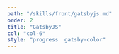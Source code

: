 ```yaml
---
path: "/skills/front/gatsbyjs.md"
order: 2
title: "GatsbyJS"
col: "col-6"
style: "progress  gatsby-color"
---
```

